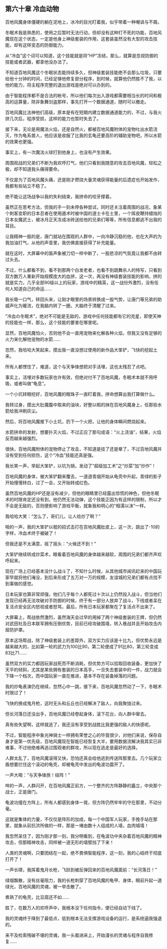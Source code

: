 ## 第六十章 冷血动物

百地风魔身体僵硬的躺在泥地上，冰冷的目光盯着我，似乎带着一种嘲讽与不屑。

冬眠术我是熟悉的，使用之后暂时无法行动，但却没有这种打不死的功能，百地风魔现在这个状态，一定是他身上神级套装的作用，这套装虽然没有大型的攻击技能，却有这样变态的防御能力。

从“冷血”这个词可以知道，这个技能就是将“HP”冻结，那么，就算是忽视防御的技能或者武器，都拿他没办法了。

不知道百地风魔这个冬眠状态能持续多久，但神级套装技能绝不会那么垃圾，只要给他十分钟的时间，已经足够他修复部分程序，到时候，就算他仍然胜不了我，以他的能力，将主程序完整的退出游戏是绝对可以办到的。

由于智能程序都不是合法的帐号，所以他们每次出入游戏都需要相当长的时间和极高的运算量，除非象舞剑盗那样，事先打开一个数据通道，随时可以撤走。

百地风魔比法神他们高级，原本是有在短期内建立数据通道能力的，不过，与我火拼几次后，程序受损，这样的能力也暂时失去了。

接下来，无论是用魔法火焰，还是自然火，都被百地风魔附体的宠物吐出水箭浇灭，作为龟系兽人，他应该是收服了比我的玄龟还要高阶的辅助宠物吧，所以水箭的效果也更强。

事实上，有一次魔法火球打到他身上，也没有产生效果。

周围观战的兄弟们不断为我欢呼打气，他们只看到我随意的攻击百地风魔，轻松之极，却不知道我头痛得要命。

不仅是为了百地风魔头痛，还是刚才燃烧大量灵魂获得能量的后遗症也开始发作，我都有些站立不稳了。

绝不能让这场战争以我的失利结束，我拼命的咬牙撑着。

虽然正在思考方法，但我的手一刻未停各种尝试，同时还关注着周围的战况，象某个刺客变职的日本忍者在使用遁术时被中国的道士卡在土里，一个挥皮鞭持蜡烛的日本女魔武士，被冰月正天冻成冰砖送给他的兄弟们等等，所有信息都逃不出我的耳目。

让我精神一振的是，唐门就站在围观的人群中，一向冷静沉稳的他，也在大声的为我加油打气，从他的声音里，我仿佛直接获得了补充能量。

就在这时，大屏幕中的笛声象被刀切一样中断了，一股悲凉的气氛竟让我都不由转过头去。

不过，什么都看不到，看不到那两个白发老者，也看不到跳舞杀人的特写，只看到双方数万人重新开始规模庞大的血拼，这一次，再没有神级套装技能的影响，拼的就是实力，几乎全部90级以上的玩家，游戏中的精英，这一战份外激烈，没有任何人知道自己的命运……

我长吸一口气，转回头来，让刚才眼里的场景转换成一股气势，让唐门等兄弟的助威声化为暖流，在我脑内转了一圈，大脑终于清醒了过来。

“冷血の冬眠术”，绝对不可能是无敌的，游戏中任何技能都有它的克星，即使天神的技能也一样，那么，这个技能的要害在哪里呢。

显然，百地风魔怕火，否则他不会一直用宠物来化解各种火焰，但我又没有足够的火力来化解他宠物的水箭……

忽然，我哈哈大笑起来，摸出我一直没想过使用的新作品大笨铲，飞快的挖起土来。

所有人都愣住了，难道，这个与天争锋想把对手活埋，这也太残忍了点吧。

事实上，活埋对多数玩家也许有效，但绝对付不了百地风魔，冬眠术本就不用呼吸，或者叫做“龟息”。

一个小坑转眼挖好，百地风魔的眼珠子一直盯着我，拼命想算出我打算做什么。

我转过身，摸出大肚魔腹中取来的油块，好整以暇的抹在百地风魔身上，任那些水箭给我冲刷灰尘。

然后，将百地风魔推下小土坑，扔下一个火把，让他的身体瞬间燃烧起来。

水箭拼命的发射，想要扑灭火焰，不过正应了那句成语：“火上浇油”，结果，火焰反而越来越强烈。

很快，百地风魔附体的宠物停止了攻击，不知道是挂了还是晕了，不过百地风魔并没有受到任何损伤，这个“冷血”技能还真是强。

我长笑一声，举起大笨铲，以坑为锅，发动了“超级加工术”之“炒菜”加“炒作”！

百地风魔的身体，被大笨铲翻来覆去，一道道青烟开始从龟壳中升起，青绿的影子开始慢慢转白，过了一会，又开始转成红色。

虽然百地风魔的HP还是没有减少，但他的眼睛里已经露出惊慌的神色，但他冬眠术的时限肯定还没有到，他仍然无法动弹，这个技能正因为有这样的限制，所以才不会是无敌的，否则便影响了游戏平衡，就象我和明心的“相濡以沫”一样。

我哈哈大笑：“怎么了，哥们儿，让人给炒了啊？”

啪的一声，我的大笨铲以棍的招式击打在百地风魔肚皮上，这一次，跳出了-10的字样，冷血术终于被破了！

但我还是不太满意，摇了摇头：“火候还不到！”

大笨铲继续转成炒菜术，眼看着百地风魔的身体越来越软，周围的兄弟们都齐声欢呼起来。

现在广场上已经基本没什么战斗了，不知什么时候，从其他城市闻讯赶来的中国玩家早就将他们淹没，到后来形成了五万对一万的规模，友谊城的兄弟们都有点找不到事做的感觉。

日本玩家也算非常顽强，他们几乎每个人都死过十次以上仍然投入战斗，但当他们发现已经再无法攻破对手防御的时候，终于有一部分人放弃了战斗，下线或者呆在复活点安全区内怒视或者怒骂，最后，所有日本玩家都聚在了复活点不出来了。

大屏幕上，帮战依然激烈，虽然海天会过早的用掉了两个神级套装的王牌，但仍然对武田社及日本联军拥有压倒优势，目前已经攻破围墙，转入巷战并且开始攻击内层防护罩。

原本这场帮战，除了神级套装上的差距外，双方实力应该是十比九，但优势永远是越来越大的，比如第一轮的武力为100比90，第二轮便成了91比80，第三轮变成83比71……

虽然双方的实力都因玩家战死而不断消耗，但优势方可以拾取回收装备，更加快了天平的倾斜，尤其是某些拥有套装的日本高手，一旦失去套装中的一件，战力就会下降一个档次，而中国玩家一直在推进，基本不存在装备掉落的问题。

我的炒龟表演仍在继续，忽然心中一跳，接下来，百地风魔忽然动了一下，冬眠术时限过了！

飞快的换成鬼月枪，这时无头和丘丘也已经解决了敌人，向我聚拢过来。

但长河落日还没出手，百地风魔已经卷起身体，滚下花台，向人群中窜去。

真有些失望啊，这样就逃了，我还没有享受到战胜比我更强的敌人的快感呢。

不过，智能程序中象光神骑士一样拥有荣誉之心的毕竟很少，对他们来说，保存自身才是第一优先级，百地风魔现在智能已经恢复大半，要用数据流解决我其实已非难事，不过他绝难再逃过围观者的群攻，所以现在逃走是最好的选择。

人群太乱了，百地风魔滚得又快，恐怕还真会给他逃到传送阵那里去。几个玩家立盾想要拦住这个滚动的龟壳，却被龟壳中发出的龟波功震开了。

一声大喝：“与天争锋旅！结阵！”

哗的一声，人群闪开，在百地风魔正前方，一个整齐的方阵静静的矗立，中央那个战士，正是唐门。

龟波功撞在方阵上，所有人都感到身体一晃，但方阵仍然牢牢的守在那里，不动分毫。

这就是集体的力量，不仅仅是阵形的加成，每一个中国军人玩家，手挽手站在那里，就象从前抗洪所做的一样，那是一堵由数十人组成的人墙，血肉城墙！

我忽然呆住了，因为刚才那一刻，我分明看到，在龟波功中夹杂着百地风魔的精神攻击，但那精神攻击，同样被一道无形的墙壁挡了下来！

人类的灵魂啊，只要团结在一起，绝不畏惧智能程序，这一刻，我的心结终于彻底打开了！

一声长啸，我挥着鬼月长枪，飞跃到被反弹回来的百地风魔面前：“长河落日！”

绿烟飘散，没有丝毫阻力，我的长枪刺穿了百地风魔的龟甲、身体，眼前升起一道绿光，百地风魔的灵魂，被一举击散了。

煮熟了的龟壳，比豆腐还不如……

胜了，在数万人的欢呼声中，我根本没下任何指令，便已经自动下线了。

我的灵魂终于降到了最低点，低到根本无法支撑游戏设备的运行，是系统逼我强退的。

来不及检索残破不堪的灵魂，我一头栽进床上，开始漫长的灵魂与程序自我修复……

